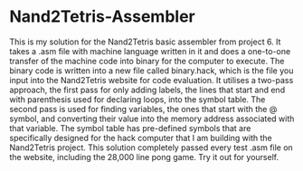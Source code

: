 # Nand2Tetris-Assembler
This is my solution for the Nand2Tetris basic assembler from project 6. It takes a .asm file with machine language written in it and does a one-to-one transfer of the machine code into binary for the computer to execute. The binary code is written into a new file called binary.hack, which is the file you input into the Nand2Tetris website for code evaluation. It utilises a two-pass approach, the first pass for only adding labels, the lines that start and end with parenthesis used for declaring loops, into the symbol table. The second pass is used for finding variables, the ones that start with the @ symbol, and converting their value into the memory address associated with that variable. The symbol table has pre-defined symbols that are specifically designed for the hack computer that I am building with the Nand2Tetris project. This solution completely passed every test .asm file on the website, including the 28,000 line pong game. Try it out for yourself.
